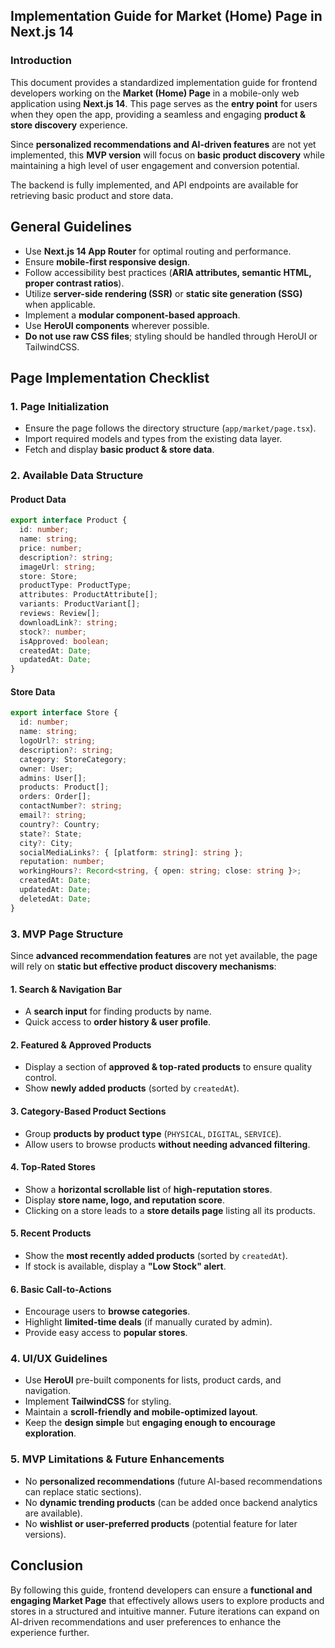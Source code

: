 ## **Implementation Guide for Market (Home) Page in Next.js 14**

### **Introduction**
This document provides a standardized implementation guide for frontend developers working on the **Market (Home) Page** in a mobile-only web application using **Next.js 14**. This page serves as the **entry point** for users when they open the app, providing a seamless and engaging **product & store discovery** experience.

Since **personalized recommendations and AI-driven features** are not yet implemented, this **MVP version** will focus on **basic product discovery** while maintaining a high level of user engagement and conversion potential.

The backend is fully implemented, and API endpoints are available for retrieving basic product and store data.

## **General Guidelines**
- Use **Next.js 14 App Router** for optimal routing and performance.
- Ensure **mobile-first responsive design**.
- Follow accessibility best practices (**ARIA attributes, semantic HTML, proper contrast ratios**).
- Utilize **server-side rendering (SSR)** or **static site generation (SSG)** when applicable.
- Implement a **modular component-based approach**.
- Use **HeroUI components** wherever possible.
- **Do not use raw CSS files**; styling should be handled through HeroUI or TailwindCSS.

## **Page Implementation Checklist**

### **1. Page Initialization**
- Ensure the page follows the directory structure (`app/market/page.tsx`).
- Import required models and types from the existing data layer.
- Fetch and display **basic product & store data**.

### **2. Available Data Structure**

#### **Product Data**
```ts
export interface Product {
  id: number;
  name: string;
  price: number;
  description?: string;
  imageUrl: string;
  store: Store;
  productType: ProductType;
  attributes: ProductAttribute[];
  variants: ProductVariant[];
  reviews: Review[];
  downloadLink?: string;
  stock?: number;
  isApproved: boolean;
  createdAt: Date;
  updatedAt: Date;
}
```

#### **Store Data**
```ts
export interface Store {
  id: number;
  name: string;
  logoUrl?: string;
  description?: string;
  category: StoreCategory;
  owner: User;
  admins: User[];
  products: Product[];
  orders: Order[];
  contactNumber?: string;
  email?: string;
  country?: Country;
  state?: State;
  city?: City;
  socialMediaLinks?: { [platform: string]: string };
  reputation: number;
  workingHours?: Record<string, { open: string; close: string }>;
  createdAt: Date;
  updatedAt: Date;
  deletedAt: Date;
}
```

### **3. MVP Page Structure**

Since **advanced recommendation features** are not yet available, the page will rely on **static but effective product discovery mechanisms**:

#### **1. Search & Navigation Bar**
- A **search input** for finding products by name.
- Quick access to **order history & user profile**.

#### **2. Featured & Approved Products**
- Display a section of **approved & top-rated products** to ensure quality control.
- Show **newly added products** (sorted by `createdAt`).

#### **3. Category-Based Product Sections**
- Group **products by product type** (`PHYSICAL`, `DIGITAL`, `SERVICE`).
- Allow users to browse products **without needing advanced filtering**.

#### **4. Top-Rated Stores**
- Show a **horizontal scrollable list** of **high-reputation stores**.
- Display **store name, logo, and reputation score**.
- Clicking on a store leads to a **store details page** listing all its products.

#### **5. Recent Products**
- Show the **most recently added products** (sorted by `createdAt`).
- If stock is available, display a **"Low Stock" alert**.

#### **6. Basic Call-to-Actions**
- Encourage users to **browse categories**.
- Highlight **limited-time deals** (if manually curated by admin).
- Provide easy access to **popular stores**.

### **4. UI/UX Guidelines**
- Use **HeroUI** pre-built components for lists, product cards, and navigation.
- Implement **TailwindCSS** for styling.
- Maintain a **scroll-friendly and mobile-optimized layout**.
- Keep the **design simple** but **engaging enough to encourage exploration**.

### **5. MVP Limitations & Future Enhancements**
- No **personalized recommendations** (future AI-based recommendations can replace static sections).
- No **dynamic trending products** (can be added once backend analytics are available).
- No **wishlist or user-preferred products** (potential feature for later versions).

## **Conclusion**
By following this guide, frontend developers can ensure a **functional and engaging Market Page** that effectively allows users to explore products and stores in a structured and intuitive manner. Future iterations can expand on AI-driven recommendations and user preferences to enhance the experience further.

